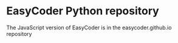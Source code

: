 # EasyCoder Python repository

The JavaScript version of EasyCoder is in the easycoder.github.io repository
